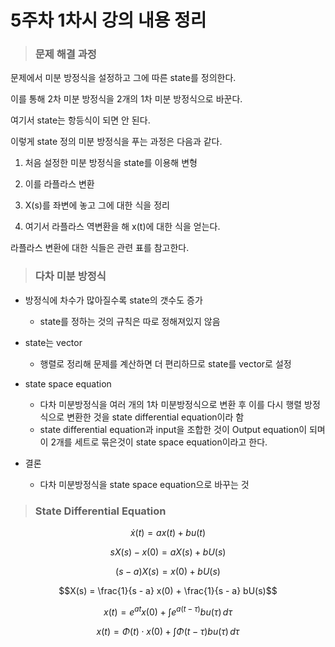 # **5주차 1차시 강의 내용 정리**

> ### **문제 해결 과정**

문제에서 미분 방정식을 설정하고 그에 따른 state를 정의한다.

이를 통해 2차 미분 방정식을 2개의 1차 미분 방정식으로 바꾼다.

여기서 state는 항등식이 되면 안 된다.

이렇게 state 정의 미분 방정식을 푸는 과정은 다음과 같다.

1.  처음 설정한 미분 방정식을 state를 이용해 변형

2.  이를 라플라스 변환

3.  X(s)를 좌변에 놓고 그에 대한 식을 정리

4.  여기서 라플라스 역변환을 해 x(t)에 대한 식을 얻는다.

라플라스 변환에 대한 식들은 관련 표를 참고한다.  




> ### **다차 미분 방정식**

* 방정식에 차수가 많아질수록 state의 갯수도 증가
  * state를 정하는 것의 규칙은 따로 정해져있지 않음

* state는 vector
  * 행렬로 정리해 문제를 계산하면 더 편리하므로 state를
  vector로 설정

* state space equation 
  * 다차 미분방정식을 여러 개의 1차 미분방정식으로 변환 후 이를 다시 행렬
  방정식으로 변환한 것을 state differential equation이라 함
  * state differential equation과 input을 조합한 것이 Output equation이 되며 이 2개를 세트로 묶은것이 state space equation이라고 한다.

* 결론
  * 다차 미분방정식을 state space equation으로 바꾸는 것   


> ### State Differential Equation  

$$\dot{x}(t) = ax(t) + bu(t)$$

$$sX(s) - x(0) = aX(s) + bU(s)$$

$$(s - a)X(s) = x(0) + bU(s)$$

$$X(s) = \frac{1}{s - a} x(0) + \frac{1}{s - a} bU(s)$$

$$x(t) = e^{at} x(0) + \int e^{a(t - \tau)} b u(\tau) \, d\tau$$

$$x(t) = \Phi(t) \cdot x(0) + \int \Phi(t - \tau) b u(\tau) \, d\tau$$

